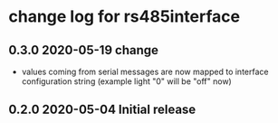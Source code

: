 # change log for rs485interface

## 0.3.0 2020-05-19 change

- values coming from serial messages are now mapped to interface configuration string (example light "0" will be "off" now)

## 0.2.0 2020-05-04 Initial release
